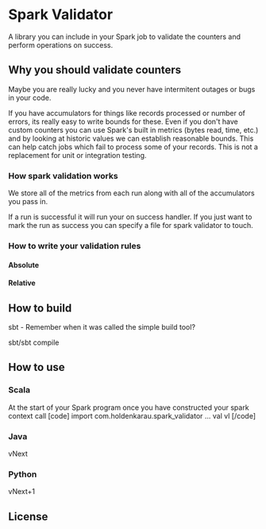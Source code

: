 # Spark Validator

A library you can include in your Spark job to validate the counters and perform operations on success.

## Why you should validate counters

Maybe you are really lucky and you never have intermitent outages or bugs in your code.

If you have accumulators for things like records processed or number of errors, its really easy to write bounds for these. Even if you don't have custom counters you can use Spark's built in metrics (bytes read, time, etc.) and by looking at historic values we can establish reasonable bounds. This can help catch jobs which fail to process some of your records. This is not a replacement for unit or integration testing.

### How spark validation works

We store all of the metrics from each run along with all of the accumulators you pass in.

If a run is successful it will run your on success handler. If you just want to mark the run as success you can specify a file for spark validator to touch. 

### How to write your validation rules

#### Absolute

#### Relative

## How to build

sbt - Remember when it was called the simple build tool?

sbt/sbt compile

## How to use

### Scala

At the start of your Spark program once you have constructed your spark context call
[code]
import com.holdenkarau.spark_validator
...
val vl
[/code]

### Java

vNext

### Python

vNext+1

## License

